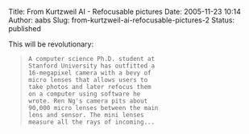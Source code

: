 Title: From Kurtzweil AI - Refocusable pictures
Date: 2005-11-23 10:14
Author: aabs
Slug: from-kurtzweil-ai-refocusable-pictures-2
Status: published

This will be revolutionary:

>     A computer science Ph.D. student at
>     Stanford University has outfitted a
>     16-megapixel camera with a bevy of
>     micro lenses that allows users to
>     take photos and later refocus them
>     on a computer using software he
>     wrote. Ren Ng's camera pits about
>     90,000 micro lenses between the main
>     lens and sensor. The mini lenses
>     measure all the rays of incoming...
